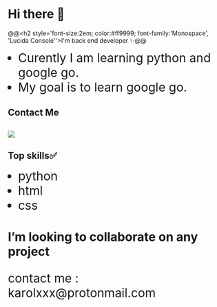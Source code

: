 

<body>
 <h1>Hi there 👋</h1>

@@<h2 style='font-size:2em; color:#ff9999; font-family:'Monospace', 'Lucida Console''>I'm back end developer ✨</h2>@@
<ul>
 <li style='font-size:2em'> Curently I am learning python and google go.</li>
 <li style='font-size:2em'> My goal is to learn google go.</li>
</ul>
<h2> Contact Me<h2>
<a href='https://twitter.com/KKaprans'><img src="http://i.imgur.com/tXSoThF.png "></a>

<h2> Top skills✅</h2>

<ul>
 <li style='font-size:2em'>python</li>
 <li style='font-size:2em'>html</li>
 <li style='font-size:2em'>css</li>
</ul>

<h1>I’m looking to collaborate on any project</h1>

<p style='font-size:2em'>contact me : karolxxx@protonmail.com<p>
 </body>
